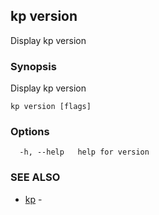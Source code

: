 ## kp version

Display kp version

### Synopsis

Display kp version

```
kp version [flags]
```

### Options

```
  -h, --help   help for version
```

### SEE ALSO

* [kp](kp.md)	 - 


